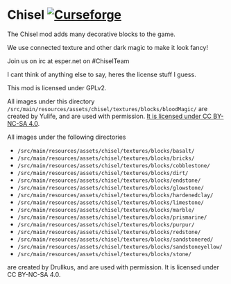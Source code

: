 Chisel [![Curseforge](http://cf.way2muchnoise.eu/short_chisel.svg)]()
===========

The Chisel mod adds many decorative blocks to the game.

We use connected texture and other dark magic to make it look fancy!

Join us on irc at esper.net on #ChiselTeam

I cant think of anything else to say, heres the license stuff I guess.

This mod is licensed under GPLv2.

All images under this directory
`/src/main/resources/assets/chisel/textures/blocks/bloodMagic/` are created by Yulife, and are used with permission.
[It is licensed under CC BY-NC-SA 4.0](https://github.com/CyanideX/Unity/blob/master/LICENSE.md).

All images under the following directories

- `/src/main/resources/assets/chisel/textures/blocks/basalt/`
- `/src/main/resources/assets/chisel/textures/blocks/bricks/`
- `/src/main/resources/assets/chisel/textures/blocks/cobblestone/`
- `/src/main/resources/assets/chisel/textures/blocks/dirt/`
- `/src/main/resources/assets/chisel/textures/blocks/endstone/`
- `/src/main/resources/assets/chisel/textures/blocks/glowstone/`
- `/src/main/resources/assets/chisel/textures/blocks/hardenedclay/`
- `/src/main/resources/assets/chisel/textures/blocks/limestone/`
- `/src/main/resources/assets/chisel/textures/blocks/marble/`
- `/src/main/resources/assets/chisel/textures/blocks/prismarine/`
- `/src/main/resources/assets/chisel/textures/blocks/purpur/`
- `/src/main/resources/assets/chisel/textures/blocks/redstone/`
- `/src/main/resources/assets/chisel/textures/blocks/sandstonered/`
- `/src/main/resources/assets/chisel/textures/blocks/sandstoneyellow/`
- `/src/main/resources/assets/chisel/textures/blocks/stone/`

are created by Drullkus, and are used with permission. It is licensed under CC BY-NC-SA 4.0.
